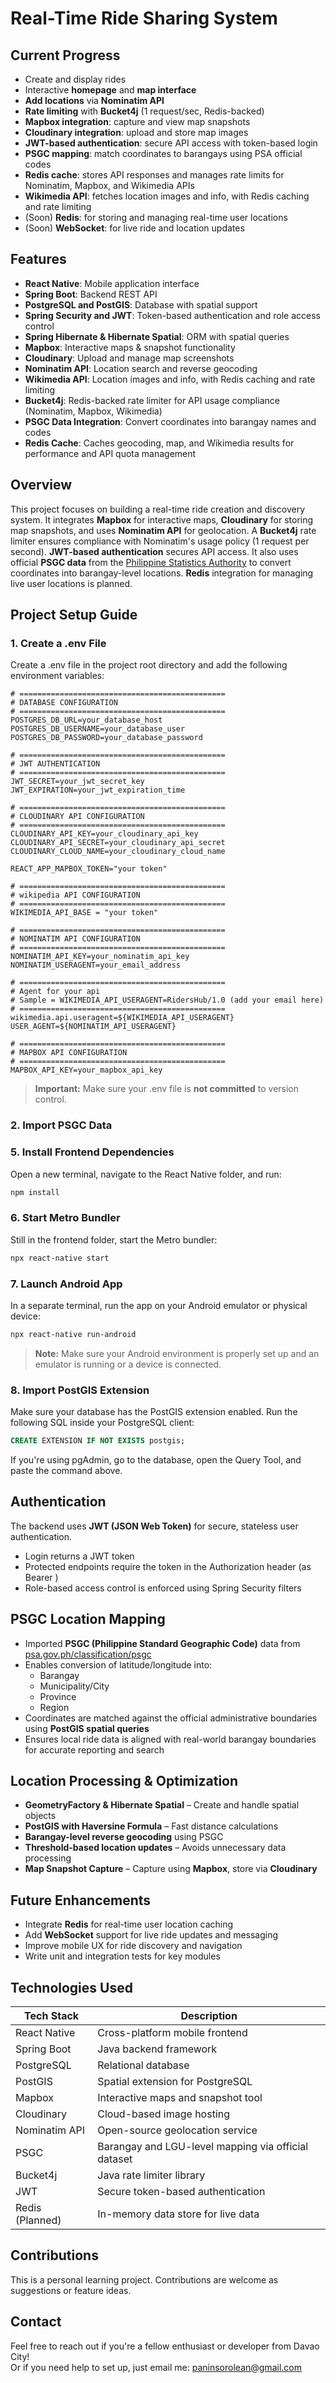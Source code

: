 # Real-Time Ride Sharing System

## Current Progress
- Create and display rides
- Interactive **homepage** and **map interface**
- **Add locations** via **Nominatim API**
- **Rate limiting** with **Bucket4j** (1 request/sec, Redis-backed)
- **Mapbox integration**: capture and view map snapshots
- **Cloudinary integration**: upload and store map images
- **JWT-based authentication**: secure API access with token-based login
- **PSGC mapping**: match coordinates to barangays using PSA official codes
- **Redis cache**: stores API responses and manages rate limits for Nominatim, Mapbox, and Wikimedia APIs
- **Wikimedia API**: fetches location images and info, with Redis caching and rate limiting
- (Soon) **Redis**: for storing and managing real-time user locations
- (Soon) **WebSocket**: for live ride and location updates

## Features
- **React Native**: Mobile application interface
- **Spring Boot**: Backend REST API
- **PostgreSQL and PostGIS**: Database with spatial support
- **Spring Security and JWT**: Token-based authentication and role access control
- **Spring Hibernate & Hibernate Spatial**: ORM with spatial queries
- **Mapbox**: Interactive maps & snapshot functionality
- **Cloudinary**: Upload and manage map screenshots
- **Nominatim API**: Location search and reverse geocoding
- **Wikimedia API**: Location images and info, with Redis caching and rate limiting
- **Bucket4j**: Redis-backed rate limiter for API usage compliance (Nominatim, Mapbox, Wikimedia)
- **PSGC Data Integration**: Convert coordinates into barangay names and codes
- **Redis Cache**: Caches geocoding, map, and Wikimedia results for performance and API quota management

## Overview
This project focuses on building a real-time ride creation and discovery system. It integrates **Mapbox** for interactive maps, **Cloudinary** for storing map snapshots, and uses **Nominatim API** for geolocation. A **Bucket4j** rate limiter ensures compliance with Nominatim's usage policy (1 request per second). **JWT-based authentication** secures API access. It also uses official **PSGC data** from the [Philippine Statistics Authority](https://psa.gov.ph/classification/psgc) to convert coordinates into barangay-level locations. **Redis** integration for managing live user locations is planned.

## Project Setup Guide

### 1. Create a .env File
Create a .env file in the project root directory and add the following environment variables:

```env
# ==============================================
# DATABASE CONFIGURATION
# ==============================================
POSTGRES_DB_URL=your_database_host
POSTGRES_DB_USERNAME=your_database_user
POSTGRES_DB_PASSWORD=your_database_password

# ==============================================
# JWT AUTHENTICATION
# ==============================================
JWT_SECRET=your_jwt_secret_key
JWT_EXPIRATION=your_jwt_expiration_time

# ==============================================
# CLOUDINARY API CONFIGURATION
# ==============================================
CLOUDINARY_API_KEY=your_cloudinary_api_key
CLOUDINARY_API_SECRET=your_cloudinary_api_secret
CLOUDINARY_CLOUD_NAME=your_cloudinary_cloud_name

REACT_APP_MAPBOX_TOKEN="your token"

# ==============================================
# wikipedia API CONFIGURATION
# ==============================================
WIKIMEDIA_API_BASE = "your token"

# ==============================================
# NOMINATIM API CONFIGURATION
# ==============================================
NOMINATIM_API_KEY=your_nominatim_api_key
NOMINATIM_USERAGENT=your_email_address

# ==============================================
# Agent for your api 
# Sample = WIKIMEDIA_API_USERAGENT=RidersHub/1.0 (add your email here)
# ==============================================
wikimedia.api.useragent=${WIKIMEDIA_API_USERAGENT}
USER_AGENT=${NOMINATIM_API_USERAGENT}

# ==============================================
# MAPBOX API CONFIGURATION
# ==============================================
MAPBOX_API_KEY=your_mapbox_api_key
```

> **Important:** Make sure your .env file is **not committed** to version control.

### 2. Import PSGC Data


### 5. Install Frontend Dependencies
Open a new terminal, navigate to the React Native folder, and run:
```bash
npm install
```

### 6. Start Metro Bundler
Still in the frontend folder, start the Metro bundler:
```bash
npx react-native start
```

### 7. Launch Android App
In a separate terminal, run the app on your Android emulator or physical device:
```bash
npx react-native run-android
```
> **Note:** Make sure your Android environment is properly set up and an emulator is running or a device is connected.

### 8. Import PostGIS Extension
Make sure your database has the PostGIS extension enabled. Run the following SQL inside your PostgreSQL client:
```sql
CREATE EXTENSION IF NOT EXISTS postgis;
```
If you're using pgAdmin, go to the database, open the Query Tool, and paste the command above.

## Authentication
The backend uses **JWT (JSON Web Token)** for secure, stateless user authentication.
- Login returns a JWT token
- Protected endpoints require the token in the Authorization header (as Bearer <token>)
- Role-based access control is enforced using Spring Security filters

## PSGC Location Mapping
- Imported **PSGC (Philippine Standard Geographic Code)** data from [psa.gov.ph/classification/psgc](https://psa.gov.ph/classification/psgc)
- Enables conversion of latitude/longitude into:
  - Barangay
  - Municipality/City
  - Province
  - Region
- Coordinates are matched against the official administrative boundaries using **PostGIS spatial queries**
- Ensures local ride data is aligned with real-world barangay boundaries for accurate reporting and search

## Location Processing & Optimization
- **GeometryFactory & Hibernate Spatial** – Create and handle spatial objects
- **PostGIS with Haversine Formula** – Fast distance calculations
- **Barangay-level reverse geocoding** using PSGC
- **Threshold-based location updates** – Avoids unnecessary data processing
- **Map Snapshot Capture** – Capture using **Mapbox**, store via **Cloudinary**

## Future Enhancements
- Integrate **Redis** for real-time user location caching
- Add **WebSocket** support for live ride updates and messaging
- Improve mobile UX for ride discovery and navigation
- Write unit and integration tests for key modules

## Technologies Used
| Tech Stack      | Description                                         |
|-----------------|-----------------------------------------------------|
| React Native    | Cross-platform mobile frontend                     |
| Spring Boot     | Java backend framework                              |
| PostgreSQL      | Relational database                                 |
| PostGIS         | Spatial extension for PostgreSQL                    |
| Mapbox          | Interactive maps and snapshot tool                  |
| Cloudinary      | Cloud-based image hosting                           |
| Nominatim API   | Open-source geolocation service                     |
| PSGC            | Barangay and LGU-level mapping via official dataset |
| Bucket4j        | Java rate limiter library                           |
| JWT             | Secure token-based authentication                   |
| Redis (Planned) | In-memory data store for live data                  |

## Contributions
This is a personal learning project. Contributions are welcome as suggestions or feature ideas.

## Contact
Feel free to reach out if you're a fellow enthusiast or developer from Davao City!  
Or if you need help to set up, just email me: paninsorolean@gmail.com
